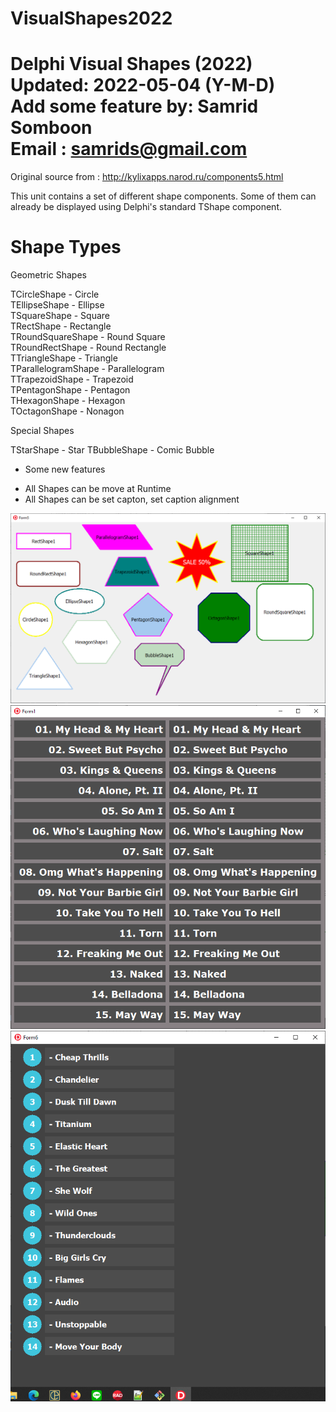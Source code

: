 # VisualShapes2022
  Delphi Visual Shapes (2022)<br>
  Updated: 2022-05-04 (Y-M-D)<br>
  Add some feature by: Samrid Somboon<br>
  Email : samrids@gmail.com<br>
  ========================

  Original source from : http://kylixapps.narod.ru/components5.html

  This unit contains a set of different shape components. Some of them can
  already be displayed using Delphi's standard TShape component.



  Shape Types
  ===========

  Geometric Shapes

  TCircleShape              - Circle<br>
  TEllipseShape             - Ellipse<br>
  TSquareShape              - Square<br>
  TRectShape                - Rectangle<br>
  TRoundSquareShape         - Round Square<br>
  TRoundRectShape           - Round Rectangle<br>
  TTriangleShape            - Triangle<br>
  TParallelogramShape       - Parallelogram<br>
  TTrapezoidShape           - Trapezoid<br>
  TPentagonShape            - Pentagon<br>
  THexagonShape             - Hexagon<br>
  TOctagonShape             - Nonagon<br>


  Special Shapes

  TStarShape                - Star
  TBubbleShape              - Comic Bubble

  + Some new features

  - All Shapes can be move at Runtime
  - All Shapes can be set capton, set caption alignment

<img src="https://github.com/samrids/VisualShapes2022/blob/main/Screenshot/Snap3.png" alt="Delphi: Visual Shapes 2022">
<br>
<img src="https://github.com/samrids/VisualShapes2022/blob/main/Screenshot/Snap1.png" alt="Delphi: Visual Shapes 2022">
<br>
<img src="https://github.com/samrids/VisualShapes2022/blob/main/Screenshot/Snap2.png" alt="Delphi: Visual Shapes 2022">
